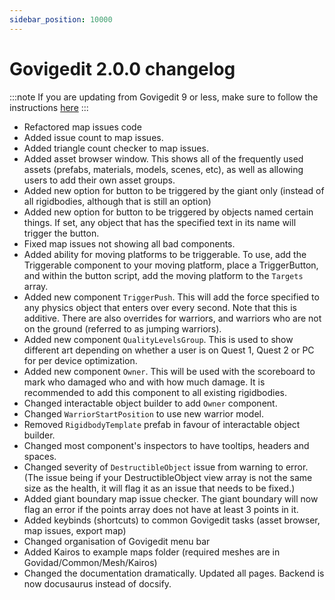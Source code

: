 ```yaml
---
sidebar_position: 10000
---
```

# Govigedit 2.0.0 changelog

:::note
If you are updating from Govigedit 9 or less, make sure to follow the instructions [here](/govigedit/guides/updating)
:::

- Refactored map issues code
- Added issue count to map issues. 
- Added triangle count checker to map issues. 
- Added asset browser window. This shows all of the frequently used assets (prefabs, materials, models, scenes, etc), as well as allowing users to add their own asset groups. 
- Added new option for button to be triggered by the giant only (instead of all rigidbodies, although that is still an option)
- Added new option for button to be triggered by objects named certain things. If set, any object that has the specified text in its name will trigger the button.
- Fixed map issues not showing all bad components.
- Added ability for moving platforms to be triggerable. To use, add the Triggerable component to your moving platform, place a TriggerButton, and within the button script, add the moving platform to the `Targets` array. 
- Added new component `TriggerPush`. This will add the force specified to any physics object that enters over every second. Note that this is additive. There are also overrides for warriors, and warriors who are not on the ground (referred to as jumping warriors). 
- Added new component `QualityLevelsGroup`. This is used to show different art depending on whether a user is on Quest 1, Quest 2 or PC for per device optimization. 
- Added new component `Owner`. This will be used with the scoreboard to mark who damaged who and with how much damage. It is recommended to add this component to all existing rigidbodies. 
- Changed interactable object builder to add `Owner` component. 
- Changed `WarriorStartPosition` to use new warrior model.
- Removed `RigidbodyTemplate` prefab in favour of interactable object builder. 
- Changed most component's inspectors to have tooltips, headers and spaces.
- Changed severity of `DestructibleObject` issue from warning to error. (The issue being if your DestructibleObject view array is not the same size as the health, it will flag it as an issue that needs to be fixed.)
- Added giant boundary map issue checker. The giant boundary will now flag an error if the points array does not have at least 3 points in it.
- Added keybinds (shortcuts) to common Govigedit tasks (asset browser, map issues, export map)
- Changed organisation of Govigedit menu bar
- Added Kairos to example maps folder (required meshes are in Govidad/Common/Mesh/Kairos)
- Changed the documentation dramatically. Updated all pages. Backend is now docusaurus instead of docsify.
